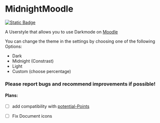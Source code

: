 # MidnightMoodle

[![Static Badge](https://img.shields.io/badge/Install-Script-green?style=for-the-badge)](https://github.com/MyDrift-user/MidnightMoodle/raw/main/MidnightMoodle.user.css)

A Userstyle that allows you to use Darkmode on [Moodle](https://moodle.bbbaden.ch/)

You can change the theme in the settings by choosing one of the following Options:
- Dark
- Midnight (Constrast)
- Light
- Custom (choose percentage)

### Please report bugs and recommend improvements if possible!

#### Plans:

* [ ] add compatibility with [potential-Points]([potential-Points](https://github.com/BBBaden-Moodle-userscripts/potential-Points/)https://github.com/BBBaden-Moodle-userscripts/potential-Points/)
* [ ] Fix Document icons

